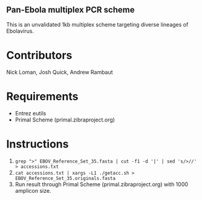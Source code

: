 ## Pan-Ebola multiplex PCR scheme

This is an unvalidated 1kb multiplex scheme targeting diverse lineages of Ebolavirus.

# Contributors

Nick Loman, Josh Quick, Andrew Rambaut

# Requirements

  - Entrez eutils
  - Primal Scheme (primal.zibraproject.org)

# Instructions

1) ``grep ">" EBOV_Reference_Set_35.fasta | cut -f1 -d '|' | sed 's/>//' > accessions.txt``
2) ``cat accessions.txt | xargs -L1 ./getacc.sh > EBOV_Reference_Set_35.originals.fasta``
3) Run result through Primal Scheme (primal.zibraproject.org) with 1000 amplicon size.

